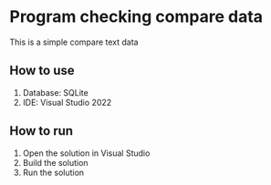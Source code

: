 # Program checking compare data

This is a simple compare text data

## How to use
1. Database: SQLite
2. IDE: Visual Studio 2022

## How to run
1. Open the solution in Visual Studio
2. Build the solution
3. Run the solution

<!-- Photo -->
<!-- ## Image -->
<!-- <p align="center">
    <img src="#" alt="" width="500">
</p> -->